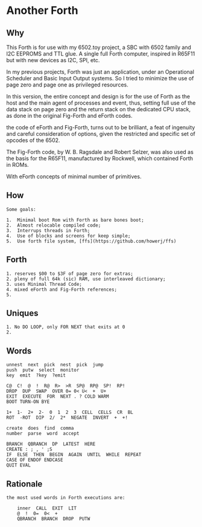 
# Another Forth

## Why

   This Forth is for use with my 6502.toy project, a SBC with 6502 
   family and I2C EEPROMS and TTL glue. A single full Forth computer, 
   inspired in R65F11 but with new devices as I2C, SPI, etc.

   In my previous projects, Forth was just an application, under an 
   Operational Scheduler and Basic Input Output systems. So I tried to 
   minimize the use of page zero and page one as privileged resources. 

   In this version, the entire concept and design is for the use of 
   Forth as the host and the main agent of processes and event, 
   thus, setting full use of the data stack on page zero and the 
   return stack on the dedicated CPU stack, as done in the original 
   Fig-Forth and eForth codes.

   the code of eForth and Fig-Forth, turns out to be brilliant, 
   a feat of ingenuity and careful consideration of options, 
   given the restricted and specific set of opcodes of the 6502. 

   The Fig-Forth code, by W. B. Ragsdale and Robert Selzer, was also
   used as the basis for the R65F11, manufactured by Rockwell, 
   which contained Forth in ROMs. 

   With eForth concepts of minimal number of primitives.

## How
    
    Some goals:

    1.  Minimal boot Rom with Forth as bare bones boot;
    2.  Almost relocable compiled code;
    3.  Interrups threads in Forth;
    4.  Use of blocks and screens for keep simple;
    5.  Use forth file system, [ffs](https://github.com/howerj/ffs)


 ## Forth

    1. reserves $00 to $3F of page zero for extras;
    2. pleny of full 64k (sic) RAM, use interleaved dictionary;
    3. uses Minimal Thread Code;
    4. mixed eForth and Fig-Forth references;
    5. 

 ## Uniques

    1. No DO LOOP, only FOR NEXT that exits at 0
    2. 

 ## Words

    unnest  next  pick  nest  pick  jump 
    push  putw  select  monitor  
    key  emit  ?key  ?emit

    C@  C!  @  !  R@  R>  >R  SP@  RP@  SP!  RP! 
    DROP  DUP  SWAP  OVER 0= 0< U<  +  U+
    EXIT  EXECUTE  FOR  NEXT . ? COLD WARM 
    BOOT TURN-ON BYE

    1+  1-  2+  2-  0  1  2  3  CELL  CELLS  CR  BL
    ROT  -ROT  DIP  2/  2*  NEGATE  INVERT  +  +!  

    create  does  find  comma  
    number  parse  word  accept 

    BRANCH  QBRANCH  DP  LATEST  HERE  
    CREATE : ; , ' ;S
    IF  ELSE  THEN  BEGIN  AGAIN  UNTIL  WHILE  REPEAT
    CASE OF ENDOF ENDCASE
    QUIT EVAL
    
 ## Rationale

    the most used words in Forth executions are:

        inner  CALL  EXIT  LIT  
        @  !  0=  0<  +
        QBRANCH  BRANCH  DROP  PUTW



